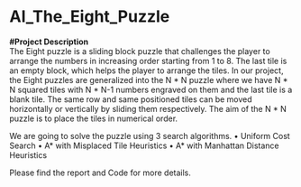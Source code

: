 # AI_The_Eight_Puzzle
**#Project Description**</br>
The Eight puzzle is a sliding block puzzle that challenges the player to arrange the numbers in increasing order starting from 1 to 8. 
The last tile is an empty block, which helps the player to arrange the tiles. In our project, the Eight puzzles are generalized into the N * N puzzle where 
we have N * N squared tiles with N * N-1 numbers engraved on them and the last tile is a blank tile. The same row and same positioned tiles can be moved 
horizontally or vertically by sliding them respectively. The aim of the N * N puzzle is to place the tiles in numerical order.

We are going to solve the puzzle using 3 search algorithms.
• Uniform Cost Search
• A* with Misplaced Tile Heuristics
• A* with Manhattan Distance Heuristics

Please find the report and Code for more details.
